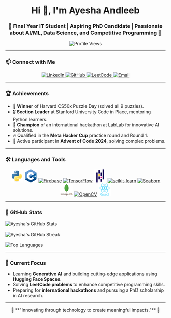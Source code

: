 <h1 align="center">Hi 👋, I'm Ayesha Andleeb</h1>
<h3 align="center">🚀 Final Year IT Student | Aspiring PhD Candidate | Passionate about AI/ML, Data Science, and Competitive Programming 🚀</h3>

<p align="center"> <img src="https://komarev.com/ghpvc/?username=ayeshaandleeb&label=Profile%20views&color=0e75b6&style=flat" alt="Profile Views" /> </p>

---

### 📫 Connect with Me  
<p align="center">
  <a href="https://www.linkedin.com/in/ayesha-andleeb-262352278/" target="_blank">
    <img src="https://img.shields.io/badge/LinkedIn-0077B5?logo=linkedin&logoColor=white" alt="LinkedIn" />
  </a>
  <a href="https://github.com/AyeshaAndleeb" target="_blank">
    <img src="https://img.shields.io/badge/GitHub-181717?logo=github&logoColor=white" alt="GitHub" />
  </a>
  <a href="https://leetcode.com/u/Ayesha-Andleeb/" target="_blank">
    <img src="https://img.shields.io/badge/LeetCode-FFA116?logo=leetcode&logoColor=black" alt="LeetCode" />
  </a>
  <a href="mailto:ayesha0129@gmail.com" target="_blank">
    <img src="https://img.shields.io/badge/Email-D14836?logo=gmail&logoColor=white" alt="Email" />
  </a>
</p>

---

### 🏆 Achievements  
- 🏅 **Winner** of Harvard CS50x Puzzle Day (solved all 9 puzzles).  
- 🎖️ **Section Leader** at Stanford University Code in Place, mentoring Python learners.  
- 🥇 **Champion** of an international hackathon at LabLab for innovative AI solutions.  
- 🔥 Qualified in the **Meta Hacker Cup** practice round and Round 1.  
- 🎉 Active participant in **Advent of Code 2024**, solving complex problems.  

---

### 🛠️ Languages and Tools  
<p align="center">
  <a href="https://www.python.org" target="_blank"><img src="https://raw.githubusercontent.com/devicons/devicon/master/icons/python/python-original.svg" alt="Python" width="40" height="40"/></a>
  <a href="https://www.w3schools.com/cpp/" target="_blank"><img src="https://raw.githubusercontent.com/devicons/devicon/master/icons/cplusplus/cplusplus-original.svg" alt="C++" width="40" height="40"/></a>
  <a href="https://firebase.google.com/" target="_blank"><img src="https://www.vectorlogo.zone/logos/firebase/firebase-icon.svg" alt="Firebase" width="40" height="40"/></a>
  <a href="https://www.tensorflow.org" target="_blank"><img src="https://www.vectorlogo.zone/logos/tensorflow/tensorflow-icon.svg" alt="TensorFlow" width="40" height="40"/></a>
  <a href="https://pandas.pydata.org/" target="_blank"><img src="https://raw.githubusercontent.com/devicons/devicon/master/icons/pandas/pandas-original.svg" alt="Pandas" width="40" height="40"/></a>
  <a href="https://scikit-learn.org/" target="_blank"><img src="https://upload.wikimedia.org/wikipedia/commons/0/05/Scikit_learn_logo_small.svg" alt="scikit-learn" width="40" height="40"/></a>
  <a href="https://seaborn.pydata.org/" target="_blank"><img src="https://seaborn.pydata.org/_images/logo-mark-lightbg.svg" alt="Seaborn" width="40" height="40"/></a>
  <a href="https://www.mongodb.com/" target="_blank"><img src="https://raw.githubusercontent.com/devicons/devicon/master/icons/mongodb/mongodb-original-wordmark.svg" alt="MongoDB" width="40" height="40"/></a>
  <a href="https://opencv.org/" target="_blank"><img src="https://www.vectorlogo.zone/logos/opencv/opencv-icon.svg" alt="OpenCV" width="40" height="40"/></a>
  <a href="https://reactjs.org/" target="_blank"><img src="https://raw.githubusercontent.com/devicons/devicon/master/icons/react/react-original-wordmark.svg" alt="React" width="40" height="40"/></a>
</p>

---

### 🌟 GitHub Stats  
<p>
  <img align="center" src="https://github-readme-stats.vercel.app/api?username=ayeshaandleeb&show_icons=true&theme=radical" alt="Ayesha's GitHub Stats" />
</p>
<p>
  <img align="center" src="https://github-readme-streak-stats.herokuapp.com/?user=ayeshaandleeb&theme=radical" alt="Ayesha's GitHub Streak" />
</p>
<p>
  <img align="center" src="https://github-readme-stats.vercel.app/api/top-langs?username=ayeshaandleeb&show_icons=true&locale=en&layout=compact&theme=radical" alt="Top Languages" />
</p>

---

### 🌱 Current Focus  
- Learning **Generative AI** and building cutting-edge applications using **Hugging Face Spaces**.  
- Solving **LeetCode problems** to enhance competitive programming skills.  
- Preparing for **international hackathons** and pursuing a PhD scholarship in AI research.  

---

<p align="center"> 
  🌟 **"Innovating through technology to create meaningful impacts."** 🌟  
</p>
